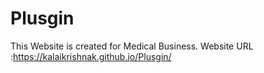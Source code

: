 # Plusgin
This Website is created for Medical Business.
Website URL :https://kalaikrishnak.github.io/Plusgin/